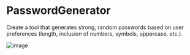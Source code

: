 # PasswordGenerator
 Create a tool that generates strong, random passwords based on  user preferences (length, inclusion of numbers, symbols, uppercase, etc.). 

![image](https://github.com/user-attachments/assets/eb1dfa89-7548-4d0c-a73f-47ae3995496b)
